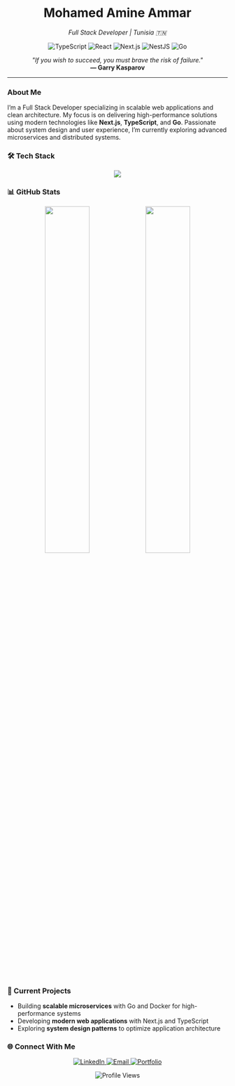<h1 align="center">Mohamed Amine Ammar</h1>
<p align="center"><em>Full Stack Developer | Tunisia 🇹🇳</em></p>

<p align="center">
  <img src="https://img.shields.io/badge/TypeScript-007ACC?style=flat-square&logo=typescript&logoColor=white" alt="TypeScript" />
  <img src="https://img.shields.io/badge/React-61DAFB?style=flat-square&logo=react&logoColor=black" alt="React" />
  <img src="https://img.shields.io/badge/Next.js-000000?style=flat-square&logo=next.js&logoColor=white" alt="Next.js" />
  <img src="https://img.shields.io/badge/NestJS-E0234E?style=flat-square&logo=nestjs&logoColor=white" alt="NestJS" />
  <img src="https://img.shields.io/badge/Go-00ADD8?style=flat-square&logo=go&logoColor=white" alt="Go" />
</p>

<p align="center">
  <em>"If you wish to succeed, you must brave the risk of failure."</em><br>
  <strong>— Garry Kasparov</strong>
</p>

---

### About Me

I’m a Full Stack Developer specializing in scalable web applications and clean architecture. My focus is on delivering high-performance solutions using modern technologies like **Next.js**, **TypeScript**, and **Go**. Passionate about system design and user experience, I’m currently exploring advanced microservices and distributed systems.

### 🛠️ Tech Stack

<p align="center">
  <img src="https://skillicons.dev/icons?i=ts,react,nextjs,nestjs,go,docker,nodejs,git,figma&theme=dark" />
</p>

### 📊 GitHub Stats

<div align="center">
  <img src="https://github-readme-stats.vercel.app/api?username=aminammar1&show_icons=true&theme=dark&border_color=007ACC&title_color=007ACC&text_color=FFFFFF&hide_border=false" width="45%" />
  <img src="https://github-readme-stats.vercel.app/api/top-langs/?username=aminammar1&layout=compact&theme=dark&border_color=007ACC&title_color=007ACC&text_color=FFFFFF&hide_border=false" width="45%" />
</div>

### 🌱 Current Projects

- Building **scalable microservices** with Go and Docker for high-performance systems
- Developing **modern web applications** with Next.js and TypeScript
- Exploring **system design patterns** to optimize application architecture

### 🌐 Connect With Me

<p align="center">
  <a href="https://www.linkedin.com/in/mohamed-amine-ammar/" target="_blank">
    <img src="https://img.shields.io/badge/LinkedIn-0077B5?style=flat-square&logo=linkedin&logoColor=white" alt="LinkedIn" />
  </a>
  <a href="mailto:ammar.mohamdamine@gmail.com" target="_blank">
    <img src="https://img.shields.io/badge/Email-D14836?style=flat-square&logo=gmail&logoColor=white" alt="Email" />
  </a>
  <a href="https://mohamedamineammar-portfolio.vercel.app/" target="_blank">
    <img src="https://img.shields.io/badge/Portfolio-000000?style=flat-square&logo=next.js&logoColor=white" alt="Portfolio" />
  </a>
</p>

<p align="center">
  <img src="https://komarev.com/ghpvc/?username=aminammar1&style=flat-square&color=007ACC" alt="Profile Views" />
</p>
